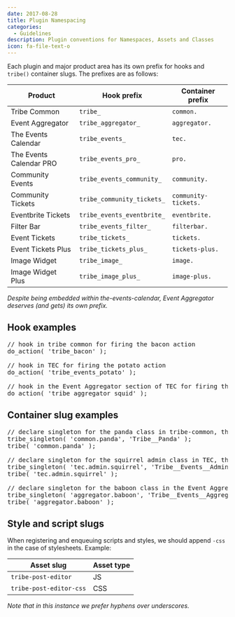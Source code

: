 ```yaml
---
date: 2017-08-28
title: Plugin Namespacing
categories:
  - Guidelines
description: Plugin conventions for Namespaces, Assets and Classes
icon: fa-file-text-o
---
```

Each plugin and major product area has its own prefix for hooks and `tribe()` container slugs. The
prefixes are as follows:

| Product | Hook prefix | Container prefix |
|---------|-------------|-------|
| Tribe Common | `tribe_` | `common.` |
| Event Aggregator | `tribe_aggregator_` | `aggregator.` |
| The Events Calendar | `tribe_events_` | `tec.` |
| The Events Calendar PRO | `tribe_events_pro_` | `pro.` |
| Community Events | `tribe_events_community_` | `community.` |
| Community Tickets | `tribe_community_tickets_` | `community-tickets.` |
| Eventbrite Tickets | `tribe_events_eventbrite_` | `eventbrite.` |
| Filter Bar | `tribe_events_filter_` | `filterbar.` |
| Event Tickets | `tribe_tickets_` | `tickets.` |
| Event Tickets Plus | `tribe_tickets_plus_` | `tickets-plus.` |
| Image Widget | `tribe_image_` | `image.` |
| Image Widget Plus | `tribe_image_plus_` | `image-plus.` |

_Despite being embedded within the-events-calendar, Event Aggregator deserves (and gets) its own prefix._

## Hook examples

<pre>
// hook in tribe common for firing the bacon action
do_action( 'tribe_bacon' );

// hook in TEC for firing the potato action
do_action( 'tribe_events_potato' );

// hook in the Event Aggregator section of TEC for firing the squid action
do_action( 'tribe_aggregator_squid' );
</pre>

## Container slug examples

<pre>
// declare singleton for the panda class in tribe-common, then call it
tribe_singleton( 'common.panda', 'Tribe__Panda' );
tribe( 'common.panda' );

// declare singleton for the squirrel admin class in TEC, then call it
tribe_singleton( 'tec.admin.squirrel', 'Tribe__Events__Admin__Squirrel' );
tribe( 'tec.admin.squirrel' );

// declare singleton for the baboon class in the Event Aggregator code within TEC, then call it
tribe_singleton( 'aggregator.baboon', 'Tribe__Events__Aggregator__Baboon' );
tribe( 'aggregator.baboon' );
</pre>

## Style and script slugs

When registering and enqueuing scripts and styles, we should append `-css` in the case of stylesheets. Example:

| Asset slug              | Asset type |
|-------------------------|------------|
| `tribe-post-editor`     | JS         |
| `tribe-post-editor-css` | CSS        |

_Note that in this instance we prefer hyphens over underscores._